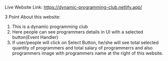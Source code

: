 Live Website Link: https://dynamic-programming-club.netlify.app/

3 Point About this website:
1. This is a dynamic programming club
2. Here people can see programmers details in UI with a selected button(Event Handler)
3. If user/people will click on Select Button, he/she will see total selected quantity of programmers and total salary of programmerrs and also programmers image with programmers name at the right of this website.